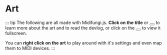 # Art

::: tip
The following are all made with Midifungi.js. **Click on the title** or <span class="title-bar-controls" style="display: inline-block"><button aria-label="Help"></button></span> to learn more about the art and to read the devlog, or click on the <span class="title-bar-controls" style="display: inline-block"><button aria-label="Maximize"></button></span> to view it fullscreen.

You can **right click on the art** to play around with it's settings and even map them to MIDI devices.
:::

<!-- @todo Automate this and include things like tags etc -->
<div class="row">
  <div class="col-6">
    <Midifungi title="Grid of eyes" :layers="['@2/sketch']" help="@2" />
  </div>
  <div class="col-6">
    <Midifungi title="Just an eye" :layers="['@1/sketch']" help="@1" />
  </div>
</div>